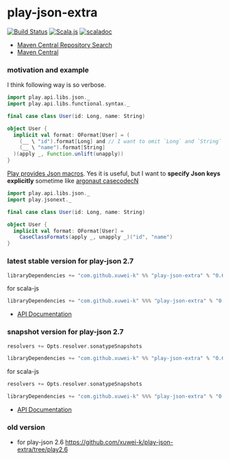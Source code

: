 # play-json-extra

[![Build Status](https://secure.travis-ci.org/xuwei-k/play-json-extra.png)](https://travis-ci.org/xuwei-k/play-json-extra)
[![Scala.js](https://www.scala-js.org/assets/badges/scalajs-0.6.14.svg)](https://www.scala-js.org)
[![scaladoc](https://javadoc-badge.appspot.com/com.github.xuwei-k/play-json-extra_2.12.svg?label=scaladoc)](https://javadoc-badge.appspot.com/com.github.xuwei-k/play-json-extra_2.12/play/jsonext/index.html?javadocio=true)

- [Maven Central Repository Search](https://search.maven.org/#search%7Cga%7C1%7Cg%3A%22com.github.xuwei-k%22%20AND%20a%3A%22play-json-extra_2.12%22)
- [Maven Central](https://repo1.maven.org/maven2/com/github/xuwei-k/play-json-extra_2.12/)

### motivation and example

I think following way is so verbose.

```scala
import play.api.libs.json._
import play.api.libs.functional.syntax._

final case class User(id: Long, name: String)

object User {
  implicit val format: OFormat[User] = (
    (__ \ "id").format[Long] and // I want to omit `Long` and `String`
    (__ \ "name").format[String]
  )(apply _, Function.unlift(unapply))
}
```

[Play provides Json macros](https://www.playframework.com/documentation/2.6.x/ScalaJsonAutomated). Yes it is useful, but I want to **specify Json keys explicitly** sometime like [argonaut casecodecN](https://github.com/argonaut-io/argonaut/blob/v6.2/argonaut/jvm/src/test/scala/argonaut/example/JsonExample.scala#L25)

```scala
import play.api.libs.json._
import play.jsonext._

final case class User(id: Long, name: String)

object User {
  implicit val format: OFormat[User] =
    CaseClassFormats(apply _, unapply _)("id", "name")
}
```

### latest stable version for play-json 2.7

```scala
libraryDependencies += "com.github.xuwei-k" %% "play-json-extra" % "0.6.0"
```

for scala-js

```scala
libraryDependencies += "com.github.xuwei-k" %%% "play-json-extra" % "0.6.0"
```

- [API Documentation](https://oss.sonatype.org/service/local/repositories/releases/archive/com/github/xuwei-k/play-json-extra_2.11/0.6.0/play-json-extra_2.11-0.6.0-javadoc.jar/!/index.html)

### snapshot version for play-json 2.7

```scala
resolvers += Opts.resolver.sonatypeSnapshots

libraryDependencies += "com.github.xuwei-k" %% "play-json-extra" % "0.6.1-SNAPSHOT"
```

for scala-js

```scala
resolvers += Opts.resolver.sonatypeSnapshots

libraryDependencies += "com.github.xuwei-k" %%% "play-json-extra" % "0.6.1-SNAPSHOT"
```

- [API Documentation](https://oss.sonatype.org/service/local/repositories/snapshots/archive/com/github/xuwei-k/play-json-extra_2.11/0.6.1-SNAPSHOT/play-json-extra_2.11-0.6.1-SNAPSHOT-javadoc.jar/!/index.html)

### old version

- for play-json 2.6 <https://github.com/xuwei-k/play-json-extra/tree/play2.6>
